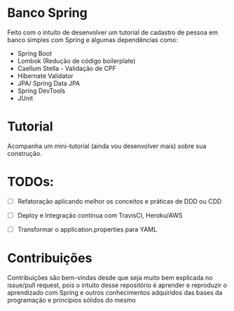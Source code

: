 # Banco Spring

Feito com o intuíto de desenvolver um tutorial de cadastro de pessoa em banco simples com Spring e algumas dependências como:
* Spring Boot
* Lombok (Redução de código boilerplate)
* Caellum Stella - Validação de CPF
* Hibernate Validator
* JPA/ Spring Data JPA
* Spring DevTools
* JUnit

# Tutorial
Acompanha um mini-tutorial (ainda vou desenvolver mais) sobre sua construção.

# TODOs:
- [ ] Refatoração aplicando melhor os conceitos e práticas de DDD ou CDD
- [ ] Deploy e Integração contínua com TravisCI, Heroku/AWS
- [ ] Transformar o application.properties para YAML


# Contribuições

Contribuições são bem-vindas desde que seja muito bem explicada no issue/pull request, pois o intuito desse repositório é aprender e reproduzir o aprendizado com Spring e outros conhecimentos adquiridos das bases da programação e princípios sólidos do mesmo
